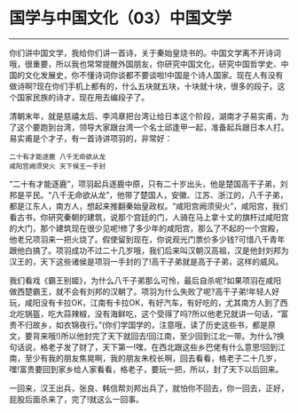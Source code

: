 # 国学与中国文化（03）中国文学

------

你们讲中国文学，我给你们讲一首诗，关于秦始皇烧书的。中国文学离不开诗词哦，很重要，所以我也常常提醒外国朋友，你研究中国文化，研究中国哲学史、中国的文化发展史，你不懂诗词你谈都不要谈啦!中国是个诗人国家。现在人有没有做诗啊?现在你们手机上都有的，什么五块就五块，十块就十块，很多的段子。这个国家民族的诗才，现在用去编段子了。

清朝末年，就是慈禧太后、李鸿章把台湾让给日本这个阶段，湖南才子易实甫，为了这个要跑到台湾，领导大家跟台湾一个名士邱逢甲一起，准备起兵跟日本人打。易实甫是个才子，有一首诗讲项羽的，非常好：

```
二十有才能逐鹿 八千无命欲从龙
咸阳宫阙须臾火 天下侯王一手封
```

“二十有才能逐鹿”，项羽起兵逐鹿中原，只有二十岁出头，他是楚国高干子弟，刘邦是平民。“八千无命欲从龙”，他带了楚国人，安徽、江苏、浙江的，八千子弟，都是江东人，南方人，想起来推翻秦始皇政权。“咸阳宫阙须臾火”，咸阳宫，我们看古书，你研究秦朝的建筑，说那个宫廷的门，人骑在马上拿十丈的旗杆过咸阳宫的大门，那个建筑现在很少见呢!修了多少年的咸阳宫，那么了不起的一个宫殿，他老兄项羽来一把火烧了。假使留到现在，你说观光门票价多少钱?可惜八千青年跟他白搞了。项羽成功不过二十几岁哦，我们后来叫汉朝汉高祖，汉是他封刘邦为汉王的，天下这些诸侯是项羽一手封的了!高干子弟就是高于子弟，这样的威风。

我们看戏《霸王别姬》，为什么八千子弟那么可怜，最后自杀呢?如果项羽在咸阳做西楚霸王，就不会有刘邦的汉朝了。项羽为什么失败了呢?高干子弟!年轻人好玩，咸阳没有卡拉OK，江南有卡拉OK，有好汽车，有好吃的，尤其南方人到了西北吃锅盔，吃大蒜辣椒，没有海鲜吃，这个受得了吗?所以他老兄就讲一句话，“富贵不归故乡，如衣锦夜行。”(你们学国学的，注意哦，读了历史这些书，都是原文，要背来哦!)所以他封完了天下就回去!回江南，至少回到江北一带。为什么?换句话说，格老子发了财了，天下第一!嘿，在西北跟这些乡巴佬有什么意思!回到江南，至少有我的朋友焦晃啊，我的朋友朱校长啊，回去看看，格老子二十几岁，嘿!富贵要回到家乡给人家看看，格老子，要玩一把，所以，封了天下以后回来。

一回来，汉王出兵，张良、韩信帮刘邦出兵了，就怕你不回去，你一回去，正好，屁股后面杀来了，完了!就这么一回事。


